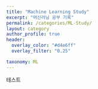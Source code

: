```yaml
---
title: "Machine Learning Study"
excerpt: "머신러닝 공부 기록"
permalink: /categories/ML-Study/
layout: category
author_profile: true
header:
  overlay_color: "#d4e6ff"
  overlay_filter: "0.25"

taxonomy: ML
---
```


테스트